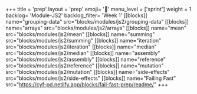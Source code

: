 +++
title = 'prep'
layout = 'prep'
emoji= '📝'
menu_level = ['sprint']
weight = 1
backlog= 'Module-JS2'
backlog_filter= 'Week 1'
[[blocks]]
name="grouping-data"
src="blocks/modules/js2/grouping-data"
[[blocks]]
name="arrays"
src="blocks/modules/js2/arrays"
[[blocks]]
name="mean"
src="blocks/modules/js2/mean"
[[blocks]]
name="summing"
src="blocks/modules/js2/summing"
[[blocks]]
name="iteration"
src="blocks/modules/js2/iteration"
[[blocks]]
name="median"
src="blocks/modules/js2/median"
[[blocks]]
name="assembly"
src="blocks/modules/js2/assembly"
[[blocks]]
name="reference"
src="blocks/modules/js2/reference"
[[blocks]]
name="mutation"
src="blocks/modules/js2/mutation"
[[blocks]]
name="side-effects"
src="blocks/modules/js2/side-effects"
[[blocks]]
name="Failing Fast"
src="https://cyf-pd.netlify.app/blocks/fail-fast-prep/readme/"
+++
